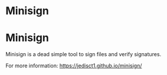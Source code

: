 
Minisign
========

Minisign
========

Minisign is a dead simple tool to sign files and verify signatures.

For more information: https://jedisct1.github.io/minisign/

